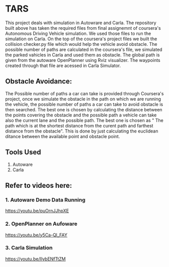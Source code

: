 # TARS
This project deals with simulation in Autowrare and Carla. The repository built above has taken the required files from final assignemnt of coursera's Autonomous Driving Vehicle simulation. We used those files to run the simulation on Carla. On the top of the coursera's project files we built the collision checker.py file which would help the vehicle avoid obstacle. 
The possible number of paths are calculated in the coursera's file, we simulated the parked vahicles in Carla and used them as obstacle. The global path is given from the autoware OpenPlanner using Rviz visualizer. The waypoints created through that file are acessed in Carla Simulator.

## Obstacle Avoidance:

The Possible number of paths a car can take is provided through Coursera's project, once we simulate the obstacle in the path on which we are running the vehicle, the possible number of paths a car can take to avoid obstacle is then searched. The best one is chosen by calculating the distance between the points covering the obstacle and the possible path a vehicle can take also the current lane and the possible path.
The best one is chosen as " The path which is at the shortest distance from the curent path and farthest distance from the obstacle". This is done by just calculating the euclidean ditance between the available point and obstacle point.

## Tools Used
1. Autoware
2. Carla

## Refer to videos here:

### 1. Autoware Demo Data Running 
https://youtu.be/puOrnJJhpXE  

### 2. OpenPlanner on Aufoware 
https://youtu.be/y5Ca-Ql_FAY 

### 3. Carla Simulation
https://youtu.be/IlybENfTtZM  
